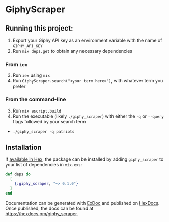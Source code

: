 # GiphyScraper

## Running this project:

1. Export your Giphy API key as an environment variable with the name of `GIPHY_API_KEY`
2. Run `mix deps.get` to obtain any necessary dependencies

### From `iex`
3. Run `iex` using `mix`
4. Run `GiphyScraper.search("<your term here>")`, with whatever term you prefer

### From the command-line
3. Run `mix escript.build`
4. Run the executable (likely `./giphy_scraper`) with either the `-q` or `--query` flags followed by your search term
  - `./giphy_scraper -q patriots`


## Installation

If [available in Hex](https://hex.pm/docs/publish), the package can be installed
by adding `giphy_scraper` to your list of dependencies in `mix.exs`:

```elixir
def deps do
  [
    {:giphy_scraper, "~> 0.1.0"}
  ]
end
```

Documentation can be generated with [ExDoc](https://github.com/elixir-lang/ex_doc)
and published on [HexDocs](https://hexdocs.pm). Once published, the docs can
be found at <https://hexdocs.pm/giphy_scraper>.

